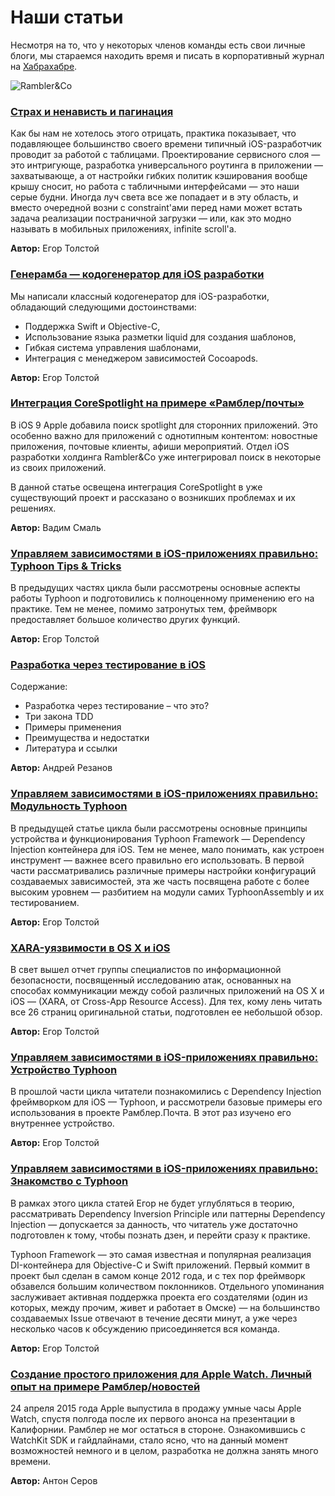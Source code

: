 # Наши статьи

Несмотря на то, что у некоторых членов команды есть свои личные блоги, мы стараемся находить время и писать в корпоративный журнал на [Хабрахабре](https://habrahabr.ru/company/rambler-co/).

![Rambler&Co](/resources/rambler-header.png)

### [Страх и ненависть и пагинация](https://habrahabr.ru/company/rambler-co/blog/306158/)

Как бы нам не хотелось этого отрицать, практика показывает, что подавляющее большинство своего времени типичный iOS-разработчик проводит за работой с таблицами. Проектирование сервисного слоя — это интригующе, разработка универсального роутинга в приложении — захватывающе, а от настройки гибких политик кэширования вообще крышу сносит, но работа с табличными интерфейсами — это наши серые будни. Иногда луч света все же попадает и в эту область, и вместо очередной возни с constraint'ами перед нами может встать задача реализации постраничной загрузки — или, как это модно называть в мобильных приложениях, infinite scroll'а.

**Автор:** Егор Толстой

### [Генерамба — кодогенератор для iOS разработки](https://habrahabr.ru/company/rambler-co/blog/276275/)

Мы написали классный кодогенератор для iOS-разработки, обладающий следующими достоинствами:
- Поддержка Swift и Objective-C,
- Использование языка разметки liquid для создания шаблонов,
- Гибкая система управления шаблонами,
- Интеграция с менеджером зависимостей Cocoapods.

**Автор:** Егор Толстой

### [Интеграция CoreSpotlight на примере «Рамблер/почты»](https://habrahabr.ru/company/rambler-co/blog/268257/)

В iOS 9 Apple добавила поиск spotlight для сторонних приложений. Это особенно важно для приложений с однотипным контентом: новостные приложения, почтовые клиенты, афиши мероприятий. Отдел iOS разработки холдинга Rambler&Co уже интегрировал поиск в некоторые из своих приложений.

В данной статье освещена интеграция CoreSpotlight в уже существующий проект и рассказано о возникших проблемах и их решениях.

**Автор:** Вадим Смаль

### [Управляем зависимостями в iOS-приложениях правильно: Typhoon Tips & Tricks](https://habrahabr.ru/company/rambler-co/blog/264683/)

В предыдущих частях цикла были рассмотрены основные аспекты работы Typhoon и подготовились к полноценному применению его на практике. Тем не менее, помимо затронутых тем, фреймворк предоставляет большое количество других функций.

**Автор:** Егор Толстой

### [Разработка через тестирование в iOS](https://habrahabr.ru/company/rambler-co/blog/263087/)

Содержание:

- Разработка через тестирование – что это?
- Три закона TDD
- Примеры применения
- Преимущества и недостатки
- Литература и ссылки

**Автор:** Андрей Резанов

### [Управляем зависимостями в iOS-приложениях правильно: Модульность Typhoon](https://habrahabr.ru/company/rambler-co/blog/261537/)

В предыдущей статье цикла были рассмотрены основные принципы устройства и функционирования Typhoon Framework — Dependency Injection контейнера для iOS. Тем не менее, мало понимать, как устроен инструмент — важнее всего правильно его использовать. В первой части рассматривались различные примеры настройки конфигураций создаваемых зависимостей, эта же часть посвящена работе с более высоким уровнем — разбитием на модули самих TyphoonAssembly и их тестированием.

**Автор:** Егор Толстой

### [XARA-уязвимости в OS X и iOS](https://habrahabr.ru/company/rambler-co/blog/260557/)

В свет вышел отчет группы специалистов по информационной безопасности, посвященный исследованию атак, основанных на способах коммуникации между собой различных приложений на OS X и iOS — (XARA, от Cross-App Resource Access). Для тех, кому лень читать все 26 страниц оригинальной статьи, подготовлен ее небольшой обзор.

**Автор:** Егор Толстой

### [Управляем зависимостями в iOS-приложениях правильно: Устройство Typhoon](https://habrahabr.ru/company/rambler-co/blog/260355/)

В прошлой части цикла читатели познакомились с Dependency Injection фреймворком для iOS — Typhoon, и рассмотрели базовые примеры его использования в проекте Рамблер.Почта. В этот раз изучено его внутреннее устройство.

**Автор:** Егор Толстой

### [Управляем зависимостями в iOS-приложениях правильно: Знакомство с Typhoon](https://habrahabr.ru/company/rambler-co/blog/258325/)

В рамках этого цикла статей Егор не будет углубляться в теорию, рассматривать Dependency Inversion Principle или паттерны Dependency Injection — допускается за данность, что читатель уже достаточно подготовлен к тому, чтобы познать дзен, и перейти сразу к практике.

Typhoon Framework — это самая известная и популярная реализация DI-контейнера для Objective-C и Swift приложений. Первый коммит в проект был сделан в самом конце 2012 года, и с тех пор фреймворк обзавелся большим количеством поклонников. Отдельного упоминания заслуживает активная поддержка проекта его создателями (один из которых, между прочим, живет и работает в Омске) — на большинство создаваемых Issue отвечают в течение десяти минут, а уже через несколько часов к обсуждению присоединяется вся команда.

**Автор:** Егор Толстой

### [Создание простого приложения для Apple Watch. Личный опыт на примере Рамблер/новостей](https://habrahabr.ru/company/rambler-co/blog/257315/)

24 апреля 2015 года Apple выпустила в продажу умные часы Apple Watch, спустя полгода после их первого анонса на презентации в Калифорнии. Рамблер не мог остаться в стороне. Ознакомившись с WatchKit SDK и гайдлайнами, стало ясно, что на данный момент возможностей немного и в целом, разработка не должна занять много времени.

**Автор:** Антон Серов
